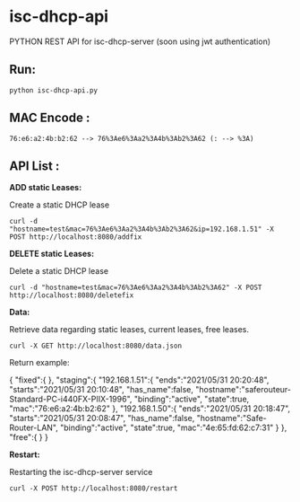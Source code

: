 # isc-dhcp-api

PYTHON REST API for isc-dhcp-server (soon using jwt authentication)

Run:
----
    python isc-dhcp-api.py

MAC Encode :
---------
    76:e6:a2:4b:b2:62 --> 76%3Ae6%3Aa2%3A4b%3Ab2%3A62 (: --> %3A)

API List :
---------

**ADD static Leases:**

Create a static DHCP lease

    curl -d "hostname=test&mac=76%3Ae6%3Aa2%3A4b%3Ab2%3A62&ip=192.168.1.51" -X POST http://localhost:8080/addfix

**DELETE static Leases:**

Delete a static DHCP lease

    curl -d "hostname=test&mac=76%3Ae6%3Aa2%3A4b%3Ab2%3A62" -X POST http://localhost:8080/deletefix

**Data:**

Retrieve data regarding static leases, current leases, free leases.

    curl -X GET http://localhost:8080/data.json

Return example:

  {
     "fixed":{
     },
     "staging":{
        "192.168.1.51":{
           "ends":"2021/05/31 20:20:48",
           "starts":"2021/05/31 20:10:48",
           "has_name":false,
           "hostname":"saferouteur-Standard-PC-i440FX-PIIX-1996",
           "binding":"active",
           "state":true,
           "mac":"76:e6:a2:4b:b2:62"
        },
        "192.168.1.50":{
           "ends":"2021/05/31 20:18:47",
           "starts":"2021/05/31 20:08:47",
           "has_name":false,
           "hostname":"Safe-Router-LAN",
           "binding":"active",
           "state":true,
           "mac":"4e:65:fd:62:c7:31"
        }
     },
     "free":{
     }
  }

**Restart:**

Restarting the isc-dhcp-server service

    curl -X POST http://localhost:8080/restart
